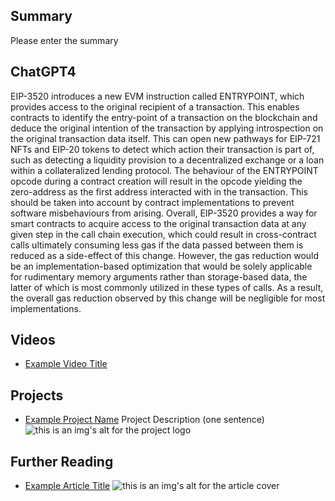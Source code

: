 ## Summary

Please enter the summary

## ChatGPT4

EIP-3520 introduces a new EVM instruction called ENTRYPOINT, which provides access to the original recipient of a transaction. This enables contracts to identify the entry-point of a transaction on the blockchain and deduce the original intention of the transaction by applying introspection on the original transaction data itself. This can open new pathways for EIP-721 NFTs and EIP-20 tokens to detect which action their transaction is part of, such as detecting a liquidity provision to a decentralized exchange or a loan within a collateralized lending protocol. The behaviour of the ENTRYPOINT opcode during a contract creation will result in the opcode yielding the zero-address as the first address interacted with in the transaction. This should be taken into account by contract implementations to prevent software misbehaviours from arising. Overall, EIP-3520 provides a way for smart contracts to acquire access to the original transaction data at any given step in the call chain execution, which could result in cross-contract calls ultimately consuming less gas if the data passed between them is reduced as a side-effect of this change. However, the gas reduction would be an implementation-based optimization that would be solely applicable for rudimentary memory arguments rather than storage-based data, the latter of which is most commonly utilized in these types of calls. As a result, the overall gas reduction observed by this change will be negligible for most implementations.

## Videos

- [Example Video Title](https://www.youtube.com/watch?v=TDGq4aeevgY)

## Projects

- [Example Project Name](https://xxxx.xxx/xxxxx) Project Description (one sentence) ![this is an img's alt for the project logo](https://xxxx.xxx/project-logo.xxx)

## Further Reading

- [Example Article Title](https://xxxx.xxx/xxxxx) ![this is an img's alt for the article cover](https://xxxx.xxx/article-cover.xxx)
